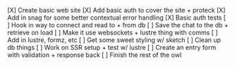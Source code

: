 [X] Create basic web site
[X] Add basic auth to cover the site + proteck
[X] Add in snag for some better contextual error handling
[X] Basic auth tests
[ ] Hook in way to connect and read to + from db
[ ] Save the chat to the db + retrieve on load
[ ] Make it use websockets + lustre thing with comms 
[ ] Add in lustre, formz, etc 
[ ] Get some sweet styling w/ sketch
[ ] Clean up db things
[ ] Work on SSR setup + test w/ lustre 
[ ] Create an entry form with validation + response back
[ ] Finish the rest of the owl